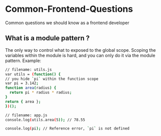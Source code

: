 # Common-Frontend-Questions
Common questions we should know as a frontend developer

## What is a module pattern ?
  The only way to control what to exposed to the global scope. Scoping the variables within the module is hard, and you can only do it via the module pattern.
  Example: 
  
  ```sh
  // filename: utils.js
var utils = (function() {
  // you hide `pi` within the function scope
  var pi = 3.142;
  function area(radius) {
    return pi * radius * radius;
  }
  return { area };
  })();
   ```
  
  ```sh
  // filename: app.js
  console.log(utils.area(5)); // 78.55

  console.log(pi); // Reference error, `pi` is not defined
  ```
